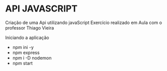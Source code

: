 #   API JAVASCRIPT

Criação de uma Api utilizando javaScript
Exercício realizado em Aula com o professor Thiago Vieira

Iniciando a aplicação

- npm ini -y
- npm express
- npm i -D nodemon
- npm start
